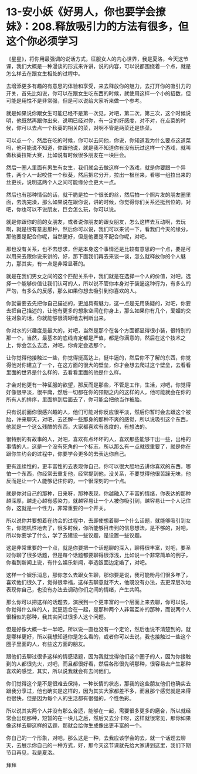 # 13-安小妖《好男人，你也要学会撩妹》：208.释放吸引力的方法有很多，但这个你必须学习

《星星》，将你用最强调的说话方式，征服女人的内心世界，我是夏洛，今天这节课，我们大概是一种漫谈的形式来许讲，说的内容，可以说都围绕着一个点，就是怎么样去在跟女生相处的过程中。

去增添更多有趣的有意思的体验和享受，来去释放你的魅力，去打开你的吸引力的开关，首先比如说，你可以在跟女生吃东西的时候，就使用这样一个小的招数，但可能是用性不是非常强，但是可以说给大家听来做一个参考。

就是如果说你跟女生可能已经不是第一次见，对吧，第二次，第三次，这个时候说明，他既然再跟你出来，说明已经对你，有一定的好感度，对不对，在点菜的时候，你可以去点一个秋葵的相关的菜，对啊不管是两菜还是热菜。

可以点一个，然后在吃的时候，你可以去问他，你说，你知道我为什么要点这道菜吗，他可能说不知道，你跟他说，就是我不知道你有没有玩过这样一个游戏，就叫做秋葵拉斯大赛，比如说有时候很多朋友在一块巨会。

然后一圈人里面有男生有女生，我们就会去做这样一个游戏，就是你要跟一个异性，两个人一起咬住一个秋葵，然后把它分开，拉出一根丝来，看哪一组拉出来的丝更长，说明这两个人之间可能缘分会更大一点。

然后也有那种情侣的话，就干脆是拉一个很长的丝，然后拍一个照片发的朋友圈里面，去洗完澡，那么如果说在跟你说，讲的时候，你觉得你们关系还挺到位的，对吧，你也可以不说朋友，巨会怎么玩，你可以说。

就是你跟你的前的女朋友，或者说你朋友的跟女朋友，怎么这样去互动啊，去玩啊，就是很有意思那种，然后你可以说，我们可以来试一下，看我们今天的缘分，那他要是配合你呢，当然更好，但是他要是不配合你呢，对吧。

那也没有关系，也不去想求，但是本身这个事情还是比较有意思的一个点，要是可以用来去跟你说来讲的，好，那下面我们再去来谈一谈，怎么就释放你的个人魅力，那其实，有一点是非常显著的。

就是在我们男女之间的这个匹配关系中，我们就是在选择一个人的价值，对吧，选择一个能够价值让我们认可的人，所以说不管你本身对于装逼这种行为，有多么的严勿，有多么的反感，那么如果你想去吸引到你喜欢的人。

你就需要去先把你自己描述的，更加具有魅力，这一点是无用质疑的，对吧，你要去把自己描述的，让他有更多的想象空间在你身上，那么如果你有几个，爱媚的交往对象的话，你就能够很清晰地去判断出来。

你对水的兴趣度是最大的，对吧，当然是那个在各个方面都显得很小装，很特别的那一个，当然，最基本的底线肯定都是严值，都是你满意的，然后在这个技术之上，你会怎么去选，对吧，你肯定会选那个。

让你觉得他接触过一些，你觉得挺高达上，挺牛逼的，然后你不了解的东西，你觉得他对你建立了一个，在这方面的很大的壁垒，你才会想去爬过这个壁垒，去看看里面的世界是什么样的，去看看里面的他是什么样。

才会对他更有一种征服的欲望，那反而是那些，不管是工作，生活，对吧，你觉得好像很平淡，很平庸，然后一切都在你的预期之内的这样的人，他可能就会在你的所有人的排序，里面排到后面去了，你可能会把他当作被胎。

只有说前面你很感兴趣的人，他们可能对你反应很平淡，然后你暂时会去跟这个被胎，许来聊天，对吧，去还解一些那身的那种不爽的感觉，所以说吸引这个东西，他就是一个这么残酷的东西，大家都喜欢有态度的，有想法的。

很特别的有故事的人，对吧，喜欢有点坏坏的人，喜欢那些能够干出一些，出格的事情的人，这是一个没有死角的一个标志，所以那么有一点就很重要了，就是你在跟你生约会的过程中，你要学会更多的去表达你自己。

更有连续性的，更丰富性的去表现你自己，你可以很大胆地去讲你喜欢的东西，哪怕一个东西，你经常去重复他，经常提到他，没关系，不要觉得他很苦躁无味，他反而是让一个人能够记住你的，一个很深刻的一个点。

就是你对自己的那种，日来呀，那种表现，你越融入了丰富的情绪，你表达的那种越深厚，越走心越有感染力，就越容易让一个人被你吸引到，越容易让一个人记住你，这就是一个性力，非常重要的一个开关。

所以说你并要想着在约会的过程中，去即使想着聊一个什么话题，就能够吸引到女生，你随机性地去了，很多时候，你所能够目击到的信息想法，是不够的，对吧，所以你要学了什么，学了去建设一些议题，是设置一些议题。

这是非常重要的一个点，就是你要把一个话题聊的深入，聊得很丰富，对吧，要圣过你聊了很多话题，但是每个话题都要聊得很浮浅，比如说一个非常简单的例子，你看到新闻上说，有什么娱乐新闻，李选饭面边定婚了，对吧。

这样一个娱乐消息，那你怎么去跟女生聊，那你要是说，我可能粉丹们很多年了，喜欢他们很久了，觉得很幸福，这样去聊意就不大，他既没有办法，去更深层次地表现你自己，也没有办法去调动你们之间的情绪，产生共鸣。

那么你可以把这样的话题去，演展到一个更丰富的一个层面上来去聊，你可以说，你觉得什么样的人，就更适合在一起，是那种两个人非常互补的那种，而说两个人很相似的那种，我其实问过很多人这个问题。

但是好像大概一半一半吧，所以说一直也没有一个定论，然后也说不清楚到的，就是哪样更好，所以我想知道你是怎么看的，或者你可以去说，我也接触过一些这个圈子里面的人，有些这方面的朋友。

跟他们去聊过很多这样的情感话题，因为我就觉得他们这个圈子的人，因为你接触到的人都很先火，对吧，而且都很好看，然后各形很先明那种，很容易去产生那种喜欢的感觉，其实，所以说我就会有去问他们。

你们觉得这个是不是很难去保持，一种长情的状态，那我的这些朋友他们也确实去跟我分享过，他也确实是这样的，因为其实大家都差不多，而且那个感觉就是来得也很快，但是因为每个人的生活都有很强的，个性色彩。

所以说其实两个人并没有那么合适，能够在一起，需要很多更多的磨合，所以就经常会出现那种，短暂的在一块儿之后，然后又去分卡呀，这样就很常见，那你如果像这样去聊这样的话题，那就会给你生成像出更丰富的一个。

你自己的一个形象，对吧，那么这是一种，去我应该学会的去，就一个话题去聊天，去展示你自己的一种方式，好，那今天这节课就先给大家讲到这里，我们下期节目再见，我是夏洛。

拜拜